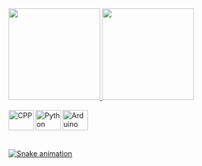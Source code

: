 
 <div>
  <a href="https://github.com/Gaboxhs">
  <img height="180em" src="https://github-readme-stats.vercel.app/api?username=Gaboxhs&show_icons=true&theme=city_lights&include_all_commits=true&count_private=true"/>
   
  <img height="180em" src="https://github-readme-stats.vercel.app/api/top-langs/?username=Gaboxhs&layout=compact&langs_count=7&theme=city_lights"/>
 
</div>
         
<br>      

<img align="left" alt="CPP" height="40" width="50"     src="https://cdn.jsdelivr.net/gh/devicons/devicon/icons/cplusplus/cplusplus-original.svg" >
<img align="left" alt="Python" height="40" width="50"  src="https://cdn.jsdelivr.net/gh/devicons/devicon/icons/python/python-original.svg"       >
<img align="left" alt="Arduino" height="40" width="50" src="https://cdn.jsdelivr.net/gh/devicons/devicon/icons/arduino/arduino-original.svg"     >


 <br>

 ##
 
 <br>

 ![Snake animation](https://github.com/Gaboxhs/Gaboxhs/blob/output/github-contribution-grid-snake.svg)
